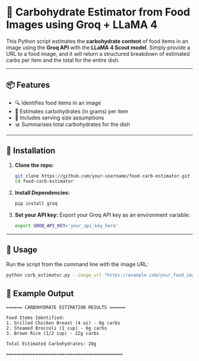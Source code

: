# 🥗 Carbohydrate Estimator from Food Images using Groq + LLaMA 4

This Python script estimates the **carbohydrate content** of food items in an image using the **Groq API** with the **LLaMA 4 Scout model**. Simply provide a URL to a food image, and it will return a structured breakdown of estimated carbs per item and the total for the entire dish.

---

## 📦 Features

- 🔍 Identifies food items in an image  
- 🧮 Estimates carbohydrates (in grams) per item  
- 🥄 Includes serving size assumptions  
- 📊 Summarises total carbohydrates for the dish  

---

## 🚀 Installation

1. **Clone the repo:**
   ```bash
   git clone https://github.com/your-username/food-carb-estimator.git
   cd food-carb-estimator
   ```

2. **Install Dependencies:**
   ```bash
   pip install groq
   ```

3. **Set your API key:**
   Export your Groq API key as an environment variable:
   ```bash
   export GROQ_API_KEY='your_api_key_here'
   ```

---

## 📸 Usage

Run the script from the command line with the image URL:
```bash
python carb_estimator.py --image_url "https://example.com/your_food_image.jpg"
```

## 📝 Example Output

```
====== CARBOHYDRATE ESTIMATION RESULTS ======

Food Items Identified:
1. Grilled Chicken Breast (4 oz) - 0g carbs
2. Steamed Broccoli (1 cup) - 6g carbs
3. Brown Rice (1/2 cup) - 22g carbs

Total Estimated Carbohydrates: 28g

============================================
```
